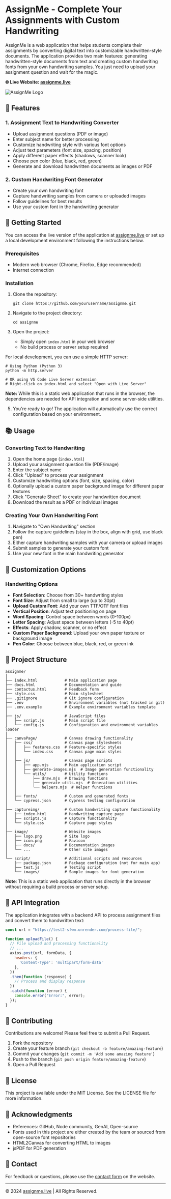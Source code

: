 # AssignMe - Complete Your Assignments with Custom Handwriting

AssignMe is a web application that helps students complete their assignments by converting digital text into customizable handwritten-style documents. The application provides two main features: generating handwritten-style documents from text and creating custom handwriting fonts from your own handwriting samples. You just need to upload your assignment question and wait for the magic.

**🌐 Live Website: [assignme.live](https://assignme.live)**

![AssignMe Logo](image/logo.png)

## 🌟 Features

### 1. Assignment Text to Handwriting Converter
- Upload assignment questions (PDF or image)
- Enter subject name for better processing
- Customize handwriting style with various font options
- Adjust text parameters (font size, spacing, position)
- Apply different paper effects (shadows, scanner look)
- Choose pen color (blue, black, red, green)
- Generate and download handwritten documents as images or PDF

### 2. Custom Handwriting Font Generator
- Create your own handwriting font
- Capture handwriting samples from camera or uploaded images
- Follow guidelines for best results
- Use your custom font in the handwriting generator

## 🚀 Getting Started

You can access the live version of the application at [assignme.live](https://assignme.live) or set up a local development environment following the instructions below.

### Prerequisites
- Modern web browser (Chrome, Firefox, Edge recommended)
- Internet connection

### Installation
1. Clone the repository:
   ```
   git clone https://github.com/yourusername/assignme.git
   ```
2. Navigate to the project directory:
   ```
   cd assignme
   ```

3. Open the project:
   * Simply open `index.html` in your web browser
   * No build process or server setup required
   
For local development, you can use a simple HTTP server:
   ```
   # Using Python (Python 3)
   python -m http.server
   
   # OR using VS Code Live Server extension
   # Right-click on index.html and select "Open with Live Server"
   ```

**Note:** While this is a static web application that runs in the browser, the dependencies are needed for API integration and some server-side utilities.

5. You're ready to go! The application will automatically use the correct configuration based on your environment.

## 📚 Usage

### Converting Text to Handwriting
1. Open the home page (`index.html`)
2. Upload your assignment question file (PDF/image)
3. Enter the subject name
4. Click "Upload" to process your assignment
5. Customize handwriting options (font, size, spacing, color)
6. Optionally upload a custom paper background image for different paper textures
7. Click "Generate Sheet" to create your handwritten document
8. Download the result as a PDF or individual images

### Creating Your Own Handwriting Font
1. Navigate to "Own Handwriting" section
2. Follow the capture guidelines (stay in the box, align with grid, use black pen)
3. Either capture handwriting samples with your camera or upload images
4. Submit samples to generate your custom font
5. Use your new font in the main handwriting generator

## 🔧 Customization Options

### Handwriting Options
- **Font Selection**: Choose from 30+ handwriting styles
- **Font Size**: Adjust from small to large (up to 30pt)
- **Upload Custom Font**: Add your own TTF/OTF font files
- **Vertical Position**: Adjust text positioning on page
- **Word Spacing**: Control space between words (0-100px)
- **Letter Spacing**: Adjust space between letters (-5 to 40pt)
- **Effects**: Apply shadow, scanner, or no effect
- **Custom Paper Background**: Upload your own paper texture or background image
- **Pen Color**: Choose between blue, black, red, or green ink

## 📂 Project Structure

```
assignme/
│
├── index.html            # Main application page
├── docs.html             # Documentation and guide
├── contactus.html        # Feedback form
├── style.css             # Main stylesheet
├── .gitignore            # Git ignore configuration
├── .env                  # Environment variables (not tracked in git)
├── .env.example          # Example environment variables template
│
├── js/                   # JavaScript files
│   ├── script.js         # Main script file
│   └── config.js         # Configuration and environment variables loader
│
├── canvaPage/            # Canvas drawing functionality
│   ├── css/              # Canvas page stylesheets
│   │   ├── features.css  # Feature-specific styles
│   │   └── index.css     # Canvas page main styles
│   │
│   ├── js/               # Canvas page scripts
│   │   ├── app.mjs       # Main application script
│   │   ├── generate-images.mjs  # Image generation functionality
│   │   └── utils/        # Utility functions
│   │       ├── draw.mjs  # Drawing functions
│   │       ├── generate-utils.mjs  # Generation utilities
│   │       └── helpers.mjs  # Helper functions
│   │
│   ├── fonts/            # Custom and generated fonts
│   └── cypress.json      # Cypress testing configuration
│
├── captureimg/           # Custom handwriting capture functionality
│   ├── index.html        # Handwriting capture page
│   ├── scripts.js        # Capture functionality
│   └── style.css         # Capture page styles
│
├── image/                # Website images
│   ├── logo.png          # Site logo
│   ├── icon.png          # Favicon
│   ├── docs/             # Documentation images
│   └── ...               # Other site images
│
└── script/               # Additional scripts and resources
    ├── package.json      # Package configuration (not for main app)
    ├── test.js           # Testing script
    └── images/           # Sample images for font generation
```

**Note**: This is a static web application that runs directly in the browser without requiring a build process or server setup.

## 🔄 API Integration

The application integrates with a backend API to process assignment files and convert them to handwritten text:

```javascript
const url = "https://test2-sfwm.onrender.com/process-file/";

function uploadFile() {
  // File upload and processing functionality
  // ...
  axios.post(url, formData, {
    headers: {
      'Content-Type': 'multipart/form-data'
    },
  })
  .then(function (response) {
    // Process and display response
  })
  .catch(function (error) {
    console.error("Error:", error);
  });
}
```

## 🤝 Contributing

Contributions are welcome! Please feel free to submit a Pull Request.

1. Fork the repository
2. Create your feature branch (`git checkout -b feature/amazing-feature`)
3. Commit your changes (`git commit -m 'Add some amazing feature'`)
4. Push to the branch (`git push origin feature/amazing-feature`)
5. Open a Pull Request

## 📝 License

This project is available under the MIT License. See the LICENSE file for more information.

## 👥 Acknowledgments

- References: GitHub, Node community, GenAI, Open-source
- Fonts used in this project are either created by the team or sourced from open-source font repositories
- HTML2Canvas for converting HTML to images
- jsPDF for PDF generation

## 📧 Contact

For feedback or questions, please use the [contact form](https://assignme.live/contactus.html) on the website.

---

© 2024 [assignme.live](https://assignme.live) | All Rights Reserved.
